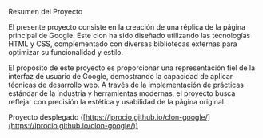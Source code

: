 Resumen del Proyecto

El presente proyecto consiste en la creación de una réplica de la página principal de Google. 
Este clon ha sido diseñado utilizando las tecnologías HTML y CSS, complementado con diversas bibliotecas externas para optimizar su funcionalidad y estilo.

El propósito de este proyecto es proporcionar una representación fiel de la interfaz de usuario de Google, demostrando la capacidad de aplicar técnicas de desarrollo web. A través de la implementación de prácticas estándar de la industria y herramientas modernas, el proyecto busca reflejar con precisión la estética y usabilidad de la página original.

Proyecto desplegado ([https://iprocio.github.io/clon-google/](https://iprocio.github.io/clon-google/))



